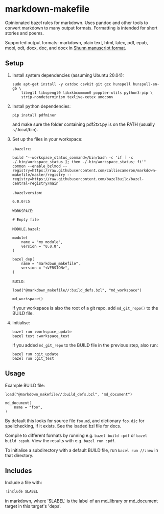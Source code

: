 # markdown-makefile

Opinionated bazel rules for markdown. Uses pandoc and other tools to convert
markdown to many output formats. Formatting is intended for short stories and
poems.

Supported output formats: markdown, plain text, html, latex, pdf, epub, mobi,
odt, docx, doc, and docx in
[Shunn manuscript format](https://github.com/prosegrinder/pandoc-templates).

## Setup

1. Install system dependencies (assuming Ubuntu 20.04):

    ```shell
    sudo apt-get install -y catdoc csvkit git gcc hunspell hunspell-en-gb \
        libegl1 libopengl0 libxkbcommon0 poppler-utils python3-pip \
        strip-nondeterminism texlive-xetex unoconv
    ```

2. Install python dependencies:

    ```shell
    pip install pdfminer
    ```

    and make sure the folder containing pdf2txt.py is on the PATH (usually
    ~/.local/bin).

3. Set up the files in your workspace:

    `.bazelrc`:

    ```text
    build "--workspace_status_command=/bin/bash -c 'if [ -x ./.bin/workspace_status ]; then ./.bin/workspace_status; fi'"
    common --enable_bzlmod --registry=https://raw.githubusercontent.com/calliecameron/markdown-makefile/master/registry --registry=https://raw.githubusercontent.com/bazelbuild/bazel-central-registry/main
    ```

    `.bazelversion`:

    ```text
    6.0.0rc5
    ```

    `WORKSPACE`:

    ```text
    # Empty file
    ```

    `MODULE.bazel`:

    ```text
    module(
        name = "my_module",
        version = "0.0.0",
    )

    bazel_dep(
        name = "markdown_makefile",
        version = "<VERSION>",
    )
    ```

    `BUILD`:

    ```text
    load("@markdown_makefile//:build_defs.bzl", "md_workspace")

    md_workspace()
    ```

    If your workspace is also the root of a git repo, add `md_git_repo()` to the
    BUILD file.

4. Initialise:

    ```shell
    bazel run :workspace_update
    bazel test :workspace_test
    ```

    If you added `md_git_repo` to the BUILD file in the previous step, also run:

    ```shell
    bazel run :git_update
    bazel run :git_test
    ```

## Usage

Example BUILD file:

```build
load("@markdown_makefile//:build_defs.bzl", "md_document")

md_document(
    name = "foo",
)
```

By default this looks for source file `foo.md`, and dictionary `foo.dic` for
spellchecking, if it exists. See the loaded bzl file for docs.

Compile to different formats by running e.g. `bazel build :pdf` or
`bazel build :epub`. View the results with e.g. `bazel run :pdf`.

To initialise a subdirectory with a default BUILD file, run `bazel run //:new`
in that directory.

## Includes

Include a file with:

```markdown
!include $LABEL
```

in markdown, where '$LABEL' is the label of an md_library or md_document target
in this target's 'deps'.
